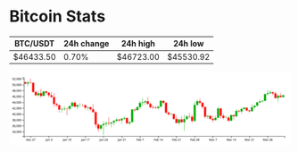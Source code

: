# Bitcoin Stats

BTC/USDT|24h change|24h high|24h low|
|---|---|---|---|
|$46433.50|0.70%|$46723.00|$45530.92|

<img src="./chart.svg">
